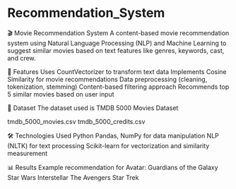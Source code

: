 # Recommendation_System

🎬 Movie Recommendation System
A content-based movie recommendation system using Natural Language Processing (NLP) and Machine Learning to suggest similar movies based on text features like genres, keywords, cast, and crew.

🚀 Features
Uses CountVectorizer to transform text data
Implements Cosine Similarity for movie recommendations
Data preprocessing (cleaning, tokenization, stemming)
Content-based filtering approach
Recommends top 5 similar movies based on user input

📂 Dataset
The dataset used is TMDB 5000 Movies Dataset

tmdb_5000_movies.csv
tmdb_5000_credits.csv

🛠️ Technologies Used
Python
Pandas, NumPy for data manipulation
NLP (NLTK) for text processing
Scikit-learn for vectorization and similarity measurement

📊 Results
Example recommendation for Avatar:
   Guardians of the Galaxy
   Star Wars
   Interstellar
   The Avengers
   Star Trek
